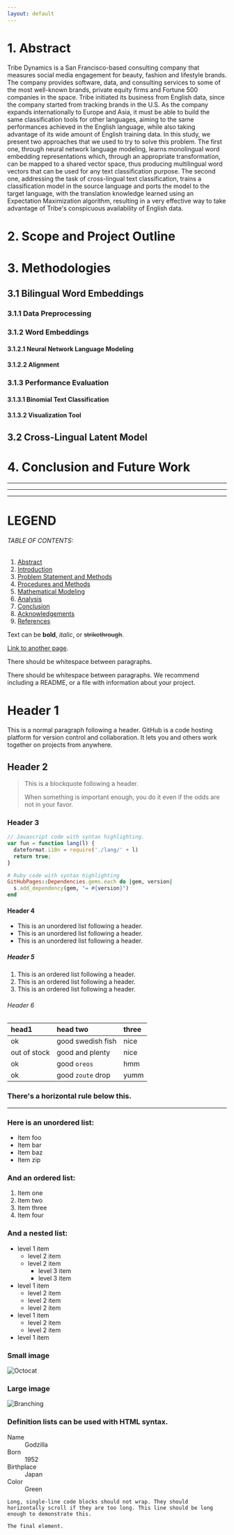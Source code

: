 ```yaml
---
layout: default
---
```


# 1. Abstract
Tribe Dynamics is a San Francisco-based consulting company that measures social media engagement for beauty, fashion and lifestyle brands. The company provides software, data, and consulting services to some of the most well-known brands, private equity firms and Fortune 500 companies in the space. Tribe initiated its business from English data, since the company started from tracking brands in the U.S. As the company expands internationally to Europe and Asia, it must be able to build the same classification tools for other languages, aiming to the same performances achieved in the English language, while also taking advantage of its wide amount of English training data. In this study, we present two approaches that we used to try to solve this problem. The first one, through neural network language modeling, learns monolingual word embedding representations which, through an appropriate transformation, can be mapped to a shared vector space, thus producing multilingual word vectors that can be used for any text classification purpose.
The second one, addressing the task of cross-lingual text classification, trains a classification model in the source language and ports the model to the target language, with the translation knowledge learned using an Expectation Maximization algorithm, resulting in a very effective way to take advantage of Tribe's conspicuous availability of English data.


# 2. Scope and Project Outline


# 3. Methodologies

## 3.1 Bilingual Word Embeddings

### 3.1.1 Data Preprocessing

### 3.1.2 Word Embeddings
#### 3.1.2.1 Neural Network Language Modeling
#### 3.1.2.2 Alignment

### 3.1.3 Performance Evaluation
#### 3.1.3.1 Binomial Text Classification
#### 3.1.3.2 Visualization Tool

## 3.2 Cross-Lingual Latent Model

# 4. Conclusion and Future Work



<hr>
<hr>
<hr>

# LEGEND

###### TABLE OF CONTENTS:
1.  [Abstract](#1-abstract)
2.  [Introduction](#2-introduction)
3.  [Problem Statement and Methods](#3-problem-statement-and-methods)
4.  [Procedures and Methods](#4-procedures-and-methods)
5.  [Mathematical Modeling](#5-mathematical-modeling)
6.  [Analysis](#6-analysis)
7.  [Conclusion](#7-conclusion)
8.  [Acknowledgements](#8-acknowledgements)
9.  [References](#9-references)

[comment]: <> (https://jekyllrb.com/docs/themes/#overriding-theme-defaults)

Text can be **bold**, _italic_, or ~~strikethrough~~.

[Link to another page](./another-page.html).

There should be whitespace between paragraphs.

There should be whitespace between paragraphs. We recommend including a README, or a file with information about your project.

# Header 1

This is a normal paragraph following a header. GitHub is a code hosting platform for version control and collaboration. It lets you and others work together on projects from anywhere.

## Header 2

> This is a blockquote following a header.
>
> When something is important enough, you do it even if the odds are not in your favor.

### Header 3

```js
// Javascript code with syntax highlighting.
var fun = function lang(l) {
  dateformat.i18n = require('./lang/' + l)
  return true;
}
```

```ruby
# Ruby code with syntax highlighting
GitHubPages::Dependencies.gems.each do |gem, version|
  s.add_dependency(gem, "= #{version}")
end
```

#### Header 4

*   This is an unordered list following a header.
*   This is an unordered list following a header.
*   This is an unordered list following a header.

##### Header 5

1.  This is an ordered list following a header.
2.  This is an ordered list following a header.
3.  This is an ordered list following a header.

###### Header 6

| head1        | head two          | three |
|:-------------|:------------------|:------|
| ok           | good swedish fish | nice  |
| out of stock | good and plenty   | nice  |
| ok           | good `oreos`      | hmm   |
| ok           | good `zoute` drop | yumm  |

### There's a horizontal rule below this.

* * *

### Here is an unordered list:

*   Item foo
*   Item bar
*   Item baz
*   Item zip

### And an ordered list:

1.  Item one
1.  Item two
1.  Item three
1.  Item four

### And a nested list:

- level 1 item
  - level 2 item
  - level 2 item
    - level 3 item
    - level 3 item
- level 1 item
  - level 2 item
  - level 2 item
  - level 2 item
- level 1 item
  - level 2 item
  - level 2 item
- level 1 item

### Small image

![Octocat](https://assets-cdn.github.com/images/icons/emoji/octocat.png)

### Large image

![Branching](https://guides.github.com/activities/hello-world/branching.png)


### Definition lists can be used with HTML syntax.

<dl>
<dt>Name</dt>
<dd>Godzilla</dd>
<dt>Born</dt>
<dd>1952</dd>
<dt>Birthplace</dt>
<dd>Japan</dd>
<dt>Color</dt>
<dd>Green</dd>
</dl>

```
Long, single-line code blocks should not wrap. They should horizontally scroll if they are too long. This line should be long enough to demonstrate this.
```

```
The final element.
```
